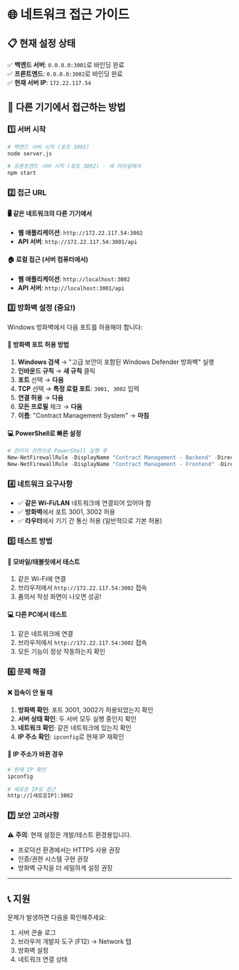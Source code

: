 # 🌐 네트워크 접근 가이드

## 📋 현재 설정 상태

✅ **백엔드 서버**: `0.0.0.0:3001`로 바인딩 완료  
✅ **프론트엔드**: `0.0.0.0:3002`로 바인딩 완료  
✅ **현재 서버 IP**: `172.22.117.54`

## 🚀 다른 기기에서 접근하는 방법

### 1️⃣ **서버 시작**
```bash
# 백엔드 서버 시작 (포트 3001)
node server.js

# 프론트엔드 서버 시작 (포트 3002) - 새 터미널에서
npm start
```

### 2️⃣ **접근 URL**

#### 🖥️ **같은 네트워크의 다른 기기에서**
- **웹 애플리케이션**: `http://172.22.117.54:3002`
- **API 서버**: `http://172.22.117.54:3001/api`

#### 🏠 **로컬 접근 (서버 컴퓨터에서)**
- **웹 애플리케이션**: `http://localhost:3002`
- **API 서버**: `http://localhost:3001/api`

### 3️⃣ **방화벽 설정 (중요!)**

Windows 방화벽에서 다음 포트를 허용해야 합니다:

#### 🔧 **방화벽 포트 허용 방법**
1. **Windows 검색** → "고급 보안이 포함된 Windows Defender 방화벽" 실행
2. **인바운드 규칙** → **새 규칙** 클릭
3. **포트** 선택 → **다음**
4. **TCP** 선택 → **특정 로컬 포트**: `3001, 3002` 입력
5. **연결 허용** → **다음**
6. **모든 프로필** 체크 → **다음**
7. **이름**: "Contract Management System" → **마침**

#### 💻 **PowerShell로 빠른 설정**
```powershell
# 관리자 권한으로 PowerShell 실행 후
New-NetFirewallRule -DisplayName "Contract Management - Backend" -Direction Inbound -Protocol TCP -LocalPort 3001 -Action Allow
New-NetFirewallRule -DisplayName "Contract Management - Frontend" -Direction Inbound -Protocol TCP -LocalPort 3002 -Action Allow
```

### 4️⃣ **네트워크 요구사항**

- ✅ **같은 Wi-Fi/LAN** 네트워크에 연결되어 있어야 함
- ✅ **방화벽**에서 포트 3001, 3002 허용
- ✅ **라우터**에서 기기 간 통신 허용 (일반적으로 기본 허용)

### 5️⃣ **테스트 방법**

#### 📱 **모바일/태블릿에서 테스트**
1. 같은 Wi-Fi에 연결
2. 브라우저에서 `http://172.22.117.54:3002` 접속
3. 품의서 작성 화면이 나오면 성공!

#### 💻 **다른 PC에서 테스트**
1. 같은 네트워크에 연결
2. 브라우저에서 `http://172.22.117.54:3002` 접속
3. 모든 기능이 정상 작동하는지 확인

### 6️⃣ **문제 해결**

#### ❌ **접속이 안 될 때**
1. **방화벽 확인**: 포트 3001, 3002가 허용되었는지 확인
2. **서버 상태 확인**: 두 서버 모두 실행 중인지 확인
3. **네트워크 확인**: 같은 네트워크에 있는지 확인
4. **IP 주소 확인**: `ipconfig`로 현재 IP 재확인

#### 🔄 **IP 주소가 바뀐 경우**
```bash
# 현재 IP 확인
ipconfig

# 새로운 IP로 접근
http://[새로운IP]:3002
```

### 7️⃣ **보안 고려사항**

⚠️ **주의**: 현재 설정은 개발/테스트 환경용입니다.
- 프로덕션 환경에서는 HTTPS 사용 권장
- 인증/권한 시스템 구현 권장
- 방화벽 규칙을 더 세밀하게 설정 권장

---

## 📞 **지원**

문제가 발생하면 다음을 확인해주세요:
1. 서버 콘솔 로그
2. 브라우저 개발자 도구 (F12) → Network 탭
3. 방화벽 설정
4. 네트워크 연결 상태 